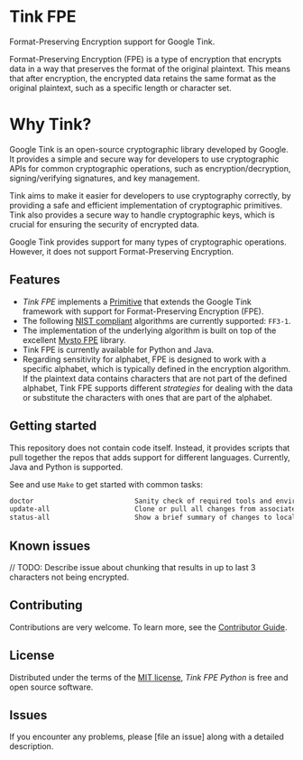 # Tink FPE

Format-Preserving Encryption support for Google Tink.

Format-Preserving Encryption (FPE) is a type of encryption that encrypts data in a way that preserves the format of the original plaintext. This means that after encryption, the encrypted data retains the same format as the original plaintext, such as a specific length or character set.

# Why Tink?

Google Tink is an open-source cryptographic library developed by Google. It provides a simple and secure way for developers to use cryptographic APIs for common cryptographic operations, such as encryption/decryption, signing/verifying signatures, and key management.

Tink aims to make it easier for developers to use cryptography correctly, by providing a safe and efficient implementation of cryptographic primitives. Tink also provides a secure way to handle cryptographic keys, which is crucial for ensuring the security of encrypted data.

Google Tink provides support for many types of cryptographic operations. However, it does not support Format-Preserving Encryption.

## Features

- _Tink FPE_ implements a [Primitive](https://developers.google.com/tink/glossary) that extends the Google Tink framework with support for Format-Preserving Encryption (FPE).
- The following [NIST compliant](https://nvlpubs.nist.gov/nistpubs/SpecialPublications/NIST.SP.800-38Gr1-draft.pdf) algorithms are currently supported: `FF3-1`.
- The implementation of the underlying algorithm is built on top of the excellent [Mysto FPE](https://github.com/mysto/python-fpe) library.
- Tink FPE is currently available for Python and Java.
- Regarding sensitivity for alphabet, FPE is designed to work with a specific alphabet, which is typically defined in the encryption algorithm. If the plaintext data contains characters that are not part of the defined alphabet, Tink FPE supports different _strategies_ for dealing with the data or substitute the characters with ones that are part of the alphabet.

## Getting started

This repository does not contain code itself. Instead, it provides scripts that pull together the repos that adds support for different languages. Currently, Java and Python is supported.

See and use `Make` to get started with common tasks:

```Makefile
doctor                         Sanity check of required tools and environment settings required for development
update-all                     Clone or pull all changes from associated repos
status-all                     Show a brief summary of changes to local repos
```

## Known issues

// TODO: Describe issue about chunking that results in up to last 3 characters not being encrypted.

## Contributing

Contributions are very welcome.
To learn more, see the [Contributor Guide].

## License

Distributed under the terms of the [MIT license][license],
_Tink FPE Python_ is free and open source software.

## Issues

If you encounter any problems,
please [file an issue] along with a detailed description.


<!-- github-only -->

[license]: https://github.com/statisticsnorway/tink-fpe/blob/main/LICENSE
[contributor guide]: https://github.com/statisticsnorway/tink-fpe/blob/main/CONTRIBUTING.md
